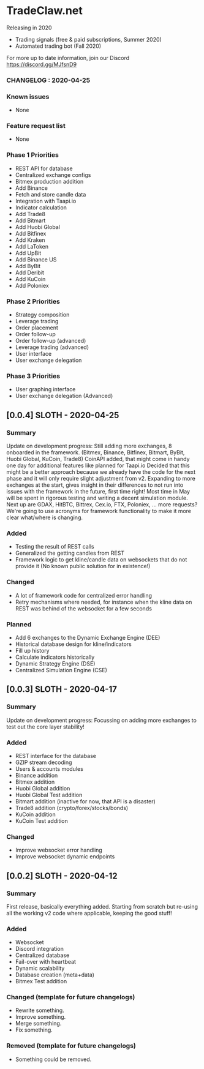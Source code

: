 # TradeClaw.net
Releasing in 2020
* Trading signals (free & paid subscriptions, Summer 2020)
* Automated trading bot (Fall 2020)

For more up to date information, join our Discord
https://discord.gg/MJfsnD9

### CHANGELOG : 2020-04-25 ###

### Known issues
- None

### Feature request list
- None

### Phase 1 Priorities
- REST API for database
- Centralized exchange configs
- Bitmex production addition
- Add Binance
- Fetch and store candle data
- Integration with Taapi.io
- Indicator calculation
- Add Trade8
- Add Bitmart
- Add Huobi Global
- Add Bitfinex
- Add Kraken
- Add LaToken
- Add UpBit
- Add Binance US
- Add ByBit
- Add Deribit
- Add KuCoin
- Add Poloniex
### Phase 2 Priorities
- Strategy composition
- Leverage trading
- Order placement
- Order follow-up
- Order follow-up (advanced)
- Leverage trading (advanced)
- User interface
- User exchange delegation
### Phase 3 Priorities
- User graphing interface
- User exchange delegation (Advanced)

## [0.0.4] SLOTH - 2020-04-25
### Summary
Update on development progress:
Still adding more exchanges, 8 onboarded in the framework. (Bitmex, Binance, Bitfinex, Bitmart, ByBit, Huobi Global, KuCoin, Trade8)
CoinAPI added, that might come in handy one day for additional features like planned for Taapi.io
Decided that this might be a better approach because we already have the code for the next phase and it will only require slight adjustment from v2.
Expanding to more exchanges at the start, gives insight in their differences to not run into issues with the framework in the future, first time right!
Most time in May will be spent in rigorous testing and writing a decent simulation module.
Next up are GDAX, HitBTC, Bittrex, Cex.io, FTX, Poloniex, ... more requests?
We're going to use acronyms for framework functionality to make it more clear what/where is changing.

### Added
- Testing the result of REST calls
- Generalized the getting candles from REST
- Framework logic to get kline/candle data on websockets that do not provide it (No known public solution for in existence!)

### Changed 
- A lot of framework code for centralized error handling
- Retry mechanisms where needed, for instance when the kline data on REST was behind of the websocket for a few seconds

### Planned
- Add 6 exchanges to the Dynamic Exchange Engine (DEE)
- Historical database design for kline/indicators
- Fill up history
- Calculate indicators historically
- Dynamic Strategy Engine (DSE)
- Centralized Simulation Engine (CSE)

## [0.0.3] SLOTH - 2020-04-17
### Summary
Update on development progress:
Focussing on adding more exchanges to test out the core layer stability!

### Added
- REST interface for the database
- GZIP stream decoding
- Users & accounts modules
- Binance addition
- Bitmex addition
- Huobi Global addition
- Huobi Global Test addition
- Bitmart addition (inactive for now, that API is a disaster)
- Trade8 addition (crypto/forex/stocks/bonds)
- KuCoin addition
- KuCoin Test addition

### Changed 
- Improve websocket error handling
- Improve websocket dynamic endpoints


## [0.0.2] SLOTH - 2020-04-12
### Summary
First release, basically everything added.
Starting from scratch but re-using all the working v2 code where applicable, keeping the good stuff!

### Added
- Websocket
- Discord integration
- Centralized database
- Fail-over with heartbeat
- Dynamic scalability
- Database creation (meta+data)
- Bitmex Test addition

### Changed (template for future changelogs)
- Rewrite something.
- Improve something.
- Merge something.
- Fix something.

### Removed (template for future changelogs)
- Something could be removed.
